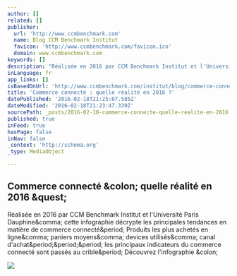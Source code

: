 ```yaml
---
author: []
related: []
publisher:
  url: 'http://www.ccmbenchmark.com'
  name: Blog CCM Benchmark Institut
  favicon: 'http://www.ccmbenchmark.com/favicon.ico'
  domain: www.ccmbenchmark.com
keywords: []
description: "Réalisée en 2016 par CCM Benchmark Institut et l'Université Paris Dauphine, cette infographie décrypte les principales tendances en matière de commerce connecté. Produits les plus achetés en ligne, paniers moyens, devices utilisés, canal d'achat... les principaux indicateurs du commerce connecté sont passés au crible. Découvrez l'infographie :"
inLanguage: fr
app_links: []
isBasedOnUrl: 'http://www.ccmbenchmark.com/institut/blog/commerce-connecte-quelle-realite-en-2016/'
title: 'Commerce connecté : quelle réalité en 2016 ?'
datePublished: '2016-02-18T21:25:07.585Z'
dateModified: '2016-02-18T21:23:47.339Z'
sourcePath: _posts/2016-02-18-commerce-connecte-quelle-realite-en-2016.md
published: true
inFeed: true
hasPage: false
inNav: false
_context: 'http://schema.org'
_type: MediaObject

---
```

<article style=""><h1>Commerce connecté &amp;colon; quelle réalité en 2016 &amp;quest;</h1><p>Réalisée en 2016 par CCM Benchmark Institut et l'Université Paris Dauphine&amp;comma; cette infographie décrypte les principales tendances en matière de commerce connecté&amp;period; Produits les plus achetés en ligne&amp;comma; paniers moyens&amp;comma; devices utilisés&amp;comma; canal d'achat&amp;period;&amp;period;&amp;period; les principaux indicateurs du commerce connecté sont passés au crible&amp;period; Découvrez l'infographie &amp;colon;</p><img src="http://www.ccmbenchmark.com/institut/blog/wp-content/uploads/2016/01/Commerce-conectee2016.png" /></article>